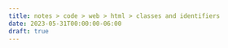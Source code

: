 ```yaml
---
title: notes > code > web > html > classes and identifiers
date: 2023-05-31T00:00:00-06:00
draft: true
---
```

